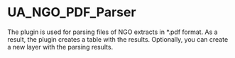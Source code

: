 # UA_NGO_PDF_Parser
The plugin is used for parsing files of NGO extracts in *.pdf format. As a result, the plugin creates a table with the results. Optionally, you can create a new layer with the parsing results.
